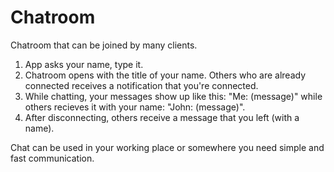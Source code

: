 # Chatroom
Chatroom that can be joined by many clients.

1. App asks your name, type it. 
2. Chatroom opens with the title of your name. Others who are already connected receives a notification that you're connected.
3. While chatting, your messages show up like this: "Me: (message)" while others recieves it with your name: "John: (message)".
4. After disconnecting, others receive a message that you left (with a name).

Chat can be used in your working place or somewhere you need simple and fast communication.